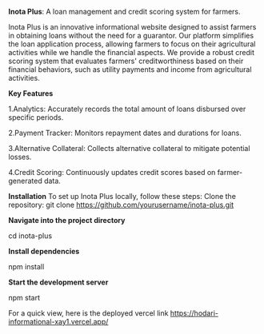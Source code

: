 **Inota Plus**: A loan management and credit scoring system for farmers.

Inota Plus is an innovative informational website designed to assist farmers in obtaining loans without the need for a guarantor. Our platform simplifies the loan application process, allowing farmers to focus on their agricultural activities while we handle the financial aspects. We provide a robust credit scoring system that evaluates farmers' creditworthiness based on their financial behaviors, such as utility payments and income from agricultural activities.


**Key Features**

1.Analytics: Accurately records the total amount of loans disbursed over specific periods.

2.Payment Tracker: Monitors repayment dates and durations for loans.

3.Alternative Collateral: Collects alternative collateral to mitigate potential losses.

4.Credit Scoring: Continuously updates credit scores based on farmer-generated data.


**Installation**
To set up Inota Plus locally, follow these steps:
Clone the repository:
git clone https://github.com/yourusername/inota-plus.git

**Navigate into the project directory**

cd inota-plus

**Install dependencies**

npm install

**Start the development server**

npm start

For a quick view, here is the deployed vercel link
https://hodari-informational-xay1.vercel.app/
